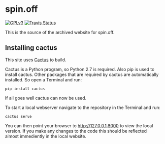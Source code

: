 spin.off
========

[![GPLv3](http://img.shields.io/badge/license-GPLv3-blue.png)](https://github.com/153957/spin.off/blob/master/LICENSE)
[![Travis Status](http://img.shields.io/travis/153957/spin.off/master.png)](https://travis-ci.org/153957/spin.off)

This is the source of the archived website for spin.off.


Installing cactus
-----------------

This site uses [Cactus](https://github.com/eudicots/Cactus) to build.

Cactus is a Python program, so Python 2.7 is required.
Also pip is used to install cactus.
Other packages that are required by cactus are automatically installed.
So open a Terminal and run:

    pip install cactus

If all goes well cactus can now be used.

To start a local webserver navigate to the repository in the Terminal
and run:

    cactus serve

You can then point your browser to http://127.0.0.1:8000 to view the
local version. If you make any changes to the code this should be
reflected almost immediently in the local website.

